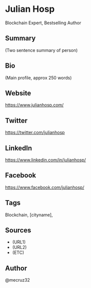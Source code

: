 # Julian Hosp
Blockchain Expert, Bestselling Author

## Summary
(Two sentence summary of person)

## Bio
(Main profile, approx 250 words)

## Website
https://www.julianhosp.com/

## Twitter
https://twitter.com/julianhosp

## LinkedIn
https://www.linkedin.com/in/julianhosp/

## Facebook
https://www.facebook.com/julianhosp/

## Tags
Blockchain, [cityname], 

## Sources
* (URL1)
* (URL2)
* (ETC)

## Author
@mecruz32
